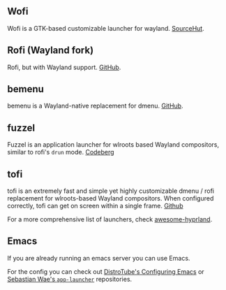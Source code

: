 ## Wofi

Wofi is a GTK-based customizable launcher for wayland.
[SourceHut](https://hg.sr.ht/~scoopta/wofi).

## Rofi (Wayland fork)

Rofi, but with Wayland support.
[GitHub](https://github.com/lbonn/rofi).

## bemenu

bemenu is a Wayland-native replacement for dmenu.
[GitHub](https://github.com/Cloudef/bemenu).

## fuzzel

Fuzzel is an application launcher for wlroots based Wayland compositors, similar to rofi's `drun` mode.
[Codeberg](https://codeberg.org/dnkl/fuzzel)

## tofi

tofi is an extremely fast and simple yet highly customizable dmenu / rofi replacement for wlroots-based Wayland compositors. When configured correctly, tofi can get on screen within a single frame.
[Github](https://github.com/philj56/tofi)

For a more comprehensive list of launchers, check
[awesome-hyprland](https://github.com/hyprland-community/awesome-hyprland#runners-menus-and-application-launchers).

## Emacs
If you are already running an emacs server you can use Emacs.

For the config you can check out [DistroTube's Configuring Emacs](https://gitlab.com/dwt1/configuring-emacs/-/blob/main/07-the-final-touches/scripts/app-launchers.el?ref_type=heads) or [Sebastian Wae's `app-launcher`](https://github.com/SebastienWae/app-launcher) repositories.
